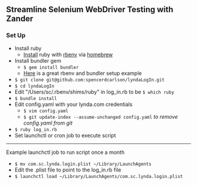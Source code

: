 Streamline Selenium WebDriver Testing with Zander
---
### Set Up ###
* Install ruby
    * [Install](https://github.com/sstephenson/rbenv#homebrew-on-mac-os-x) ruby with [rbenv](https://github.com/sstephenson/rbenv) via [homebrew](http://brew.sh)
* Install bundler gem 
    * `$ gem install bundler`
    * [Here](http://dan.carley.co/blog/2012/02/07/rbenv-and-bundler/) is a great rbenv and bundler setup example
* `$ git clone git@github.com:spencerdcarlson/lyndaLogIn.git`
* `$ cd lyndaLogIn`
* Edit "/Users/sc/.rbenv/shims/ruby" in log_in.rb to be `$ which ruby`
* `$ bundle install`
* Edit config.yaml with your lynda.com credentials
    * `$ vim config.yaml`
    * `$ git update-index --assume-unchanged config.yaml` *to remove config.yaml from git*
* `$ ruby log_in.rb`
* Set launchctl or cron job to execute script

---

Example launchctl job to run script once a month
* `$ mv com.sc.lynda.login.plist ~/Library/LaunchAgents`
* Edit the .plist file to point to the log_in.rb file
* `$ launchctl load ~/Library/LaunchAgents/com.sc.lynda.login.plist`
